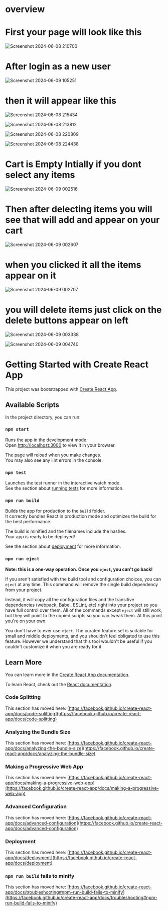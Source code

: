 # overview
# First your page will look like this
![Screenshot 2024-06-08 210700](https://github.com/Ayushisri29/Gofood/assets/92778552/0ebb5711-83ec-455d-9770-598463f6ac9a)


# After login as a new user

![Screenshot 2024-06-09 105251](https://github.com/Ayushisri29/Gofood/assets/92778552/732531d4-8057-4500-b1f1-79f9971dc024)


# then it will appear like this 

![Screenshot 2024-06-08 215434](https://github.com/Ayushisri29/Gofood/assets/92778552/9f6a20eb-8972-4abb-8602-21845b571c04)

![Screenshot 2024-06-08 213812](https://github.com/Ayushisri29/Gofood/assets/92778552/c1b631ed-2798-43c5-a0de-391a647900ce)

![Screenshot 2024-06-08 220809](https://github.com/Ayushisri29/Gofood/assets/92778552/a3ef5cde-923e-40f3-9003-41538a2ae257)

![Screenshot 2024-06-08 224438](https://github.com/Ayushisri29/Gofood/assets/92778552/96d04ded-29e4-4881-af8f-d7088649d7ab)


# Cart is Empty Intially if you dont select any items

![Screenshot 2024-06-09 002516](https://github.com/Ayushisri29/Gofood/assets/92778552/08ecc107-b905-4281-b91e-786a4d73e70c)


 # Then after delecting items you will see that will add and appear on your cart

![Screenshot 2024-06-09 002607](https://github.com/Ayushisri29/Gofood/assets/92778552/38aa7e61-d48f-4cfe-a3bd-3296dbf25812)


# when you clicked it all the items appear on it

![Screenshot 2024-06-09 002707](https://github.com/Ayushisri29/Gofood/assets/92778552/3311c9fe-c5da-4cd4-aab8-9654a6e1ecf0)


# you will delete items just click on the delete buttons appear on left

![Screenshot 2024-06-09 003338](https://github.com/Ayushisri29/Gofood/assets/92778552/05ef87dd-b4df-45eb-b4cb-6ebd7b73923a)


![Screenshot 2024-06-09 004740](https://github.com/Ayushisri29/Gofood/assets/92778552/d5e40e29-bf7d-4b87-800d-97a0dd28ac78)



# Getting Started with Create React App

This project was bootstrapped with [Create React App](https://github.com/facebook/create-react-app).

## Available Scripts

In the project directory, you can run:

### `npm start`

Runs the app in the development mode.\
Open [http://localhost:3000](http://localhost:3000) to view it in your browser.

The page will reload when you make changes.\
You may also see any lint errors in the console.

### `npm test`

Launches the test runner in the interactive watch mode.\
See the section about [running tests](https://facebook.github.io/create-react-app/docs/running-tests) for more information.

### `npm run build`

Builds the app for production to the `build` folder.\
It correctly bundles React in production mode and optimizes the build for the best performance.

The build is minified and the filenames include the hashes.\
Your app is ready to be deployed!

See the section about [deployment](https://facebook.github.io/create-react-app/docs/deployment) for more information.

### `npm run eject`

**Note: this is a one-way operation. Once you `eject`, you can't go back!**

If you aren't satisfied with the build tool and configuration choices, you can `eject` at any time. This command will remove the single build dependency from your project.

Instead, it will copy all the configuration files and the transitive dependencies (webpack, Babel, ESLint, etc) right into your project so you have full control over them. All of the commands except `eject` will still work, but they will point to the copied scripts so you can tweak them. At this point you're on your own.

You don't have to ever use `eject`. The curated feature set is suitable for small and middle deployments, and you shouldn't feel obligated to use this feature. However we understand that this tool wouldn't be useful if you couldn't customize it when you are ready for it.

## Learn More

You can learn more in the [Create React App documentation](https://facebook.github.io/create-react-app/docs/getting-started).

To learn React, check out the [React documentation](https://reactjs.org/).

### Code Splitting

This section has moved here: [https://facebook.github.io/create-react-app/docs/code-splitting](https://facebook.github.io/create-react-app/docs/code-splitting)

### Analyzing the Bundle Size

This section has moved here: [https://facebook.github.io/create-react-app/docs/analyzing-the-bundle-size](https://facebook.github.io/create-react-app/docs/analyzing-the-bundle-size)

### Making a Progressive Web App

This section has moved here: [https://facebook.github.io/create-react-app/docs/making-a-progressive-web-app](https://facebook.github.io/create-react-app/docs/making-a-progressive-web-app)

### Advanced Configuration

This section has moved here: [https://facebook.github.io/create-react-app/docs/advanced-configuration](https://facebook.github.io/create-react-app/docs/advanced-configuration)

### Deployment

This section has moved here: [https://facebook.github.io/create-react-app/docs/deployment](https://facebook.github.io/create-react-app/docs/deployment)

### `npm run build` fails to minify

This section has moved here: [https://facebook.github.io/create-react-app/docs/troubleshooting#npm-run-build-fails-to-minify](https://facebook.github.io/create-react-app/docs/troubleshooting#npm-run-build-fails-to-minify)
